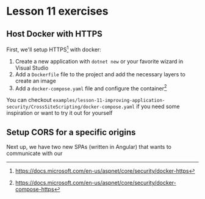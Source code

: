 # Lesson 11 exercises
## Host Docker with HTTPS
First, we'll setup HTTPS[^1] with docker:
1. Create a new application with `dotnet new` or your favorite wizard in Visual Studio
2. Add a `Dockerfile` file to the project and add the necessary layers to create an image
3. Add a `docker-compose.yaml` file and configure the container[^2]

You can checkout `examples/lesson-11-improving-application-security/CrossSiteScripting/docker-compose.yaml` if you need some inspiration or want to try it out for yourself

## Setup CORS for a specific origins
Next up, we have two new SPAs (written in Angular) that wants to communicate with our   

[^1]: https://docs.microsoft.com/en-us/aspnet/core/security/docker-https
[^2]: https://docs.microsoft.com/en-us/aspnet/core/security/docker-compose-https
